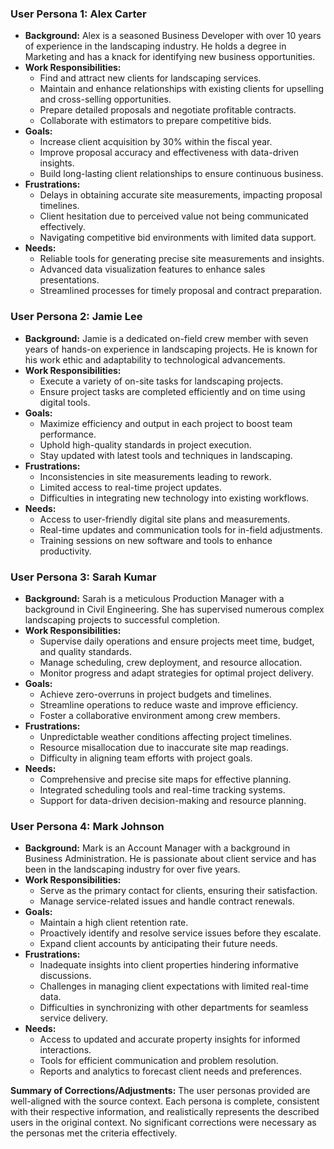### User Persona 1: Alex Carter

- **Background:** Alex is a seasoned Business Developer with over 10 years of experience in the landscaping industry. He holds a degree in Marketing and has a knack for identifying new business opportunities.
- **Work Responsibilities:** 
  - Find and attract new clients for landscaping services.
  - Maintain and enhance relationships with existing clients for upselling and cross-selling opportunities.
  - Prepare detailed proposals and negotiate profitable contracts.
  - Collaborate with estimators to prepare competitive bids.
- **Goals:**
  - Increase client acquisition by 30% within the fiscal year.
  - Improve proposal accuracy and effectiveness with data-driven insights.
  - Build long-lasting client relationships to ensure continuous business.
- **Frustrations:**
  - Delays in obtaining accurate site measurements, impacting proposal timelines.
  - Client hesitation due to perceived value not being communicated effectively.
  - Navigating competitive bid environments with limited data support.
- **Needs:**
  - Reliable tools for generating precise site measurements and insights.
  - Advanced data visualization features to enhance sales presentations.
  - Streamlined processes for timely proposal and contract preparation.

### User Persona 2: Jamie Lee

- **Background:** Jamie is a dedicated on-field crew member with seven years of hands-on experience in landscaping projects. He is known for his work ethic and adaptability to technological advancements.
- **Work Responsibilities:**
  - Execute a variety of on-site tasks for landscaping projects.
  - Ensure project tasks are completed efficiently and on time using digital tools.
- **Goals:**
  - Maximize efficiency and output in each project to boost team performance.
  - Uphold high-quality standards in project execution.
  - Stay updated with latest tools and techniques in landscaping.
- **Frustrations:**
  - Inconsistencies in site measurements leading to rework.
  - Limited access to real-time project updates.
  - Difficulties in integrating new technology into existing workflows.
- **Needs:**
  - Access to user-friendly digital site plans and measurements.
  - Real-time updates and communication tools for in-field adjustments.
  - Training sessions on new software and tools to enhance productivity.

### User Persona 3: Sarah Kumar

- **Background:** Sarah is a meticulous Production Manager with a background in Civil Engineering. She has supervised numerous complex landscaping projects to successful completion.
- **Work Responsibilities:**
  - Supervise daily operations and ensure projects meet time, budget, and quality standards.
  - Manage scheduling, crew deployment, and resource allocation.
  - Monitor progress and adapt strategies for optimal project delivery.
- **Goals:**
  - Achieve zero-overruns in project budgets and timelines.
  - Streamline operations to reduce waste and improve efficiency.
  - Foster a collaborative environment among crew members.
- **Frustrations:**
  - Unpredictable weather conditions affecting project timelines.
  - Resource misallocation due to inaccurate site map readings.
  - Difficulty in aligning team efforts with project goals.
- **Needs:**
  - Comprehensive and precise site maps for effective planning.
  - Integrated scheduling tools and real-time tracking systems.
  - Support for data-driven decision-making and resource planning.

### User Persona 4: Mark Johnson

- **Background:** Mark is an Account Manager with a background in Business Administration. He is passionate about client service and has been in the landscaping industry for over five years.
- **Work Responsibilities:**
  - Serve as the primary contact for clients, ensuring their satisfaction.
  - Manage service-related issues and handle contract renewals.
- **Goals:**
  - Maintain a high client retention rate.
  - Proactively identify and resolve service issues before they escalate.
  - Expand client accounts by anticipating their future needs.
- **Frustrations:**
  - Inadequate insights into client properties hindering informative discussions.
  - Challenges in managing client expectations with limited real-time data.
  - Difficulties in synchronizing with other departments for seamless service delivery.
- **Needs:**
  - Access to updated and accurate property insights for informed interactions.
  - Tools for efficient communication and problem resolution.
  - Reports and analytics to forecast client needs and preferences.

**Summary of Corrections/Adjustments:**
The user personas provided are well-aligned with the source context. Each persona is complete, consistent with their respective information, and realistically represents the described users in the original context. No significant corrections were necessary as the personas met the criteria effectively.
